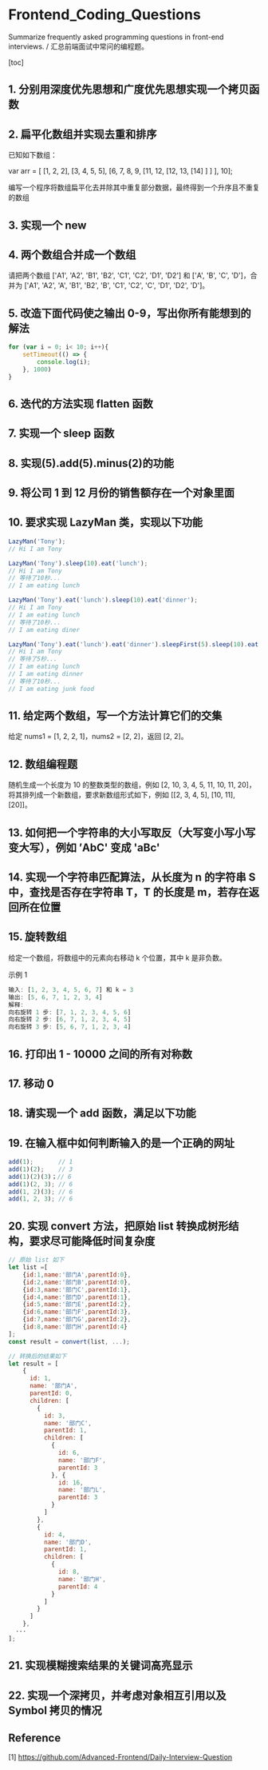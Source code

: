 # Frontend_Coding_Questions

Summarize frequently asked programming questions in front-end interviews. / 汇总前端面试中常问的编程题。

[toc]

## 1. 分别用深度优先思想和广度优先思想实现一个拷贝函数

## 2. 扁平化数组并实现去重和排序

已知如下数组：

var arr = [ [1, 2, 2], [3, 4, 5, 5], [6, 7, 8, 9, [11, 12, [12, 13, [14] ] ] ], 10];

编写一个程序将数组扁平化去并除其中重复部分数据，最终得到一个升序且不重复的数组

## 3. 实现一个 new

## 4. 两个数组合并成一个数组

请把两个数组 ['A1', 'A2', 'B1', 'B2', 'C1', 'C2', 'D1', 'D2'] 和 ['A', 'B', 'C', 'D']，合并为 ['A1', 'A2', 'A', 'B1', 'B2', 'B', 'C1', 'C2', 'C', 'D1', 'D2', 'D']。

## 5. 改造下面代码使之输出 0-9，写出你所有能想到的解法

```JavaScript
for (var i = 0; i< 10; i++){
	setTimeout(() => {
		console.log(i);
    }, 1000)
}
```

## 6. 迭代的方法实现 flatten 函数

## 7. 实现一个 sleep 函数

## 8. 实现(5).add(5).minus(2)的功能

## 9. 将公司 1 到 12 月份的销售额存在一个对象里面

## 10. 要求实现 LazyMan 类，实现以下功能

```JavaScript
LazyMan('Tony');
// Hi I am Tony

LazyMan('Tony').sleep(10).eat('lunch');
// Hi I am Tony
// 等待了10秒...
// I am eating lunch

LazyMan('Tony').eat('lunch').sleep(10).eat('dinner');
// Hi I am Tony
// I am eating lunch
// 等待了10秒...
// I am eating diner

LazyMan('Tony').eat('lunch').eat('dinner').sleepFirst(5).sleep(10).eat('junk food');
// Hi I am Tony
// 等待了5秒...
// I am eating lunch
// I am eating dinner
// 等待了10秒...
// I am eating junk food
```

## 11. 给定两个数组，写一个方法计算它们的交集

给定 nums1 = [1, 2, 2, 1]，nums2 = [2, 2]，返回 [2, 2]。

## 12. 数组编程题

随机生成一个长度为 10 的整数类型的数组，例如 [2, 10, 3, 4, 5, 11, 10, 11, 20]，将其排列成一个新数组，要求新数组形式如下，例如 [[2, 3, 4, 5], [10, 11], [20]]。

## 13. 如何把一个字符串的大小写取反（大写变小写小写变大写），例如 ’AbC' 变成 'aBc'

## 14. 实现一个字符串匹配算法，从长度为 n 的字符串 S 中，查找是否存在字符串 T，T 的长度是 m，若存在返回所在位置

## 15. 旋转数组

给定一个数组，将数组中的元素向右移动 k 个位置，其中 k 是非负数。

示例 1

```JavaScript
输入: [1, 2, 3, 4, 5, 6, 7] 和 k = 3
输出: [5, 6, 7, 1, 2, 3, 4]
解释:
向右旋转 1 步: [7, 1, 2, 3, 4, 5, 6]
向右旋转 2 步: [6, 7, 1, 2, 3, 4, 5]
向右旋转 3 步: [5, 6, 7, 1, 2, 3, 4]
```

## 16. 打印出 1 - 10000 之间的所有对称数

## 17. 移动 0

## 18. 请实现一个 add 函数，满足以下功能

## 19. 在输入框中如何判断输入的是一个正确的网址

```javascript
add(1); 	  // 1
add(1)(2);    // 3
add(1)(2)(3)；// 6
add(1)(2, 3); // 6
add(1, 2)(3); // 6
add(1, 2, 3); // 6
```

## 20. 实现 convert 方法，把原始 list 转换成树形结构，要求尽可能降低时间复杂度

```javascript
// 原始 list 如下
let list =[
    {id:1,name:'部门A',parentId:0},
    {id:2,name:'部门B',parentId:0},
    {id:3,name:'部门C',parentId:1},
    {id:4,name:'部门D',parentId:1},
    {id:5,name:'部门E',parentId:2},
    {id:6,name:'部门F',parentId:3},
    {id:7,name:'部门G',parentId:2},
    {id:8,name:'部门H',parentId:4}
];
const result = convert(list, ...);

// 转换后的结果如下
let result = [
    {
      id: 1,
      name: '部门A',
      parentId: 0,
      children: [
        {
          id: 3,
          name: '部门C',
          parentId: 1,
          children: [
            {
              id: 6,
              name: '部门F',
              parentId: 3
            }, {
              id: 16,
              name: '部门L',
              parentId: 3
            }
          ]
        },
        {
          id: 4,
          name: '部门D',
          parentId: 1,
          children: [
            {
              id: 8,
              name: '部门H',
              parentId: 4
            }
          ]
        }
      ]
    },
  ···
];

```

## 21. 实现模糊搜索结果的关键词高亮显示

## 22. 实现一个深拷贝，并考虑对象相互引用以及 Symbol 拷贝的情况

## Reference

[1] https://github.com/Advanced-Frontend/Daily-Interview-Question
